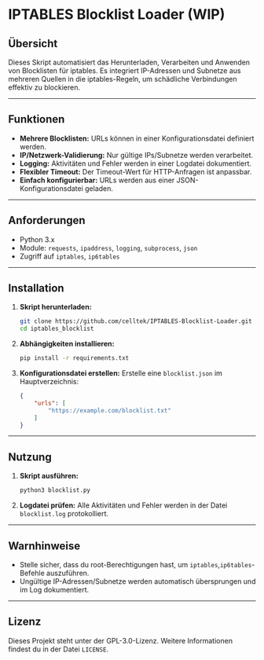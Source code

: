 # IPTABLES Blocklist Loader (WIP)

## Übersicht

Dieses Skript automatisiert das Herunterladen, Verarbeiten und Anwenden von Blocklisten für iptables. Es integriert IP-Adressen und Subnetze aus mehreren Quellen in die iptables-Regeln, um schädliche Verbindungen effektiv zu blockieren.

---

## Funktionen

- **Mehrere Blocklisten:** URLs können in einer Konfigurationsdatei definiert werden.
- **IP/Netzwerk-Validierung:** Nur gültige IPs/Subnetze werden verarbeitet.
- **Logging:** Aktivitäten und Fehler werden in einer Logdatei dokumentiert.
- **Flexibler Timeout:** Der Timeout-Wert für HTTP-Anfragen ist anpassbar.
- **Einfach konfigurierbar:** URLs werden aus einer JSON-Konfigurationsdatei geladen.

---

## Anforderungen

- Python 3.x
- Module: `requests`, `ipaddress`, `logging`, `subprocess`, `json`
- Zugriff auf `iptables`, `ip6tables`

---

## Installation

1. **Skript herunterladen:**
   ```bash
   git clone https://github.com/celltek/IPTABLES-Blocklist-Loader.git
   cd iptables_blocklist
   ```

2. **Abhängigkeiten installieren:**
   ```bash
   pip install -r requirements.txt
   ```

3. **Konfigurationsdatei erstellen:**
   Erstelle eine `blocklist.json` im Hauptverzeichnis:
   ```json
   {
       "urls": [
           "https://example.com/blocklist.txt"
       ]
   }
   ```

---

## Nutzung

1. **Skript ausführen:**
   ```bash
   python3 blocklist.py
   ```

2. **Logdatei prüfen:**
   Alle Aktivitäten und Fehler werden in der Datei `blocklist.log` protokolliert.

---

## Warnhinweise

- Stelle sicher, dass du root-Berechtigungen hast, um `iptables`,`ip6tables`-Befehle auszuführen.
- Ungültige IP-Adressen/Subnetze werden automatisch übersprungen und im Log dokumentiert.

---

## Lizenz

Dieses Projekt steht unter der GPL-3.0-Lizenz. Weitere Informationen findest du in der Datei `LICENSE`.

